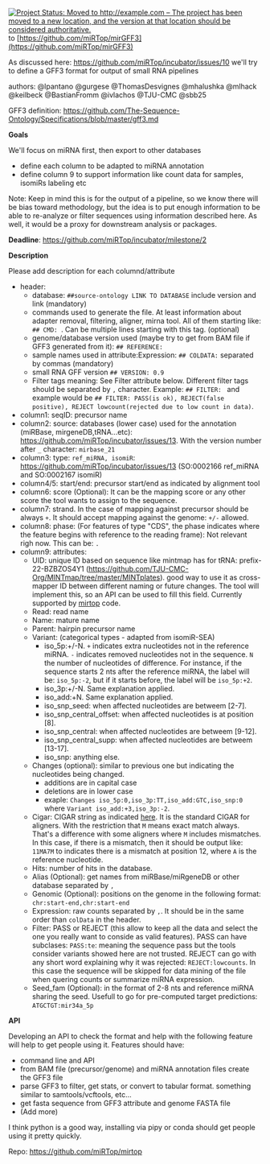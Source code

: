 

[![Project Status: Moved to http://example.com – The project has been moved to a new location, and the version at that location should be considered authoritative.](http://www.repostatus.org/badges/latest/moved.svg)](http://www.repostatus.org/#moved) to [https://github.com/miRTop/mirGFF3](https://github.com/miRTop/mirGFF3)


As discussed here: https://github.com/miRTop/incubator/issues/10 we'll try to define a GFF3 format for output of small RNA pipelines

authors: @lpantano @gurgese @ThomasDesvignes @mhalushka @mlhack @keilbeck @BastianFromm @ivlachos @TJU-CMC @sbb25 

GFF3 definition: https://github.com/The-Sequence-Ontology/Specifications/blob/master/gff3.md

**Goals**

We'll focus on miRNA first, then export to other databases

* define each column to be adapted to miRNA annotation
* define column 9 to support information like count data for samples, isomiRs labeling etc

Note: Keep in mind this is for the output of a pipeline, so we know there will be bias toward methodology, but the idea is to put enough information to be able to re-analyze or filter sequences using information described here. As well, it would be a proxy for downstream analysis or packages.

**Deadline**: https://github.com/miRTop/incubator/milestone/2

**Description**

Please add description for each columnd/attribute

* header:
  * database: `##source-ontology LINK TO DATABASE` include version and link (mandatory)
  * commands used to generate the file. At least information about adapter removal, filtering, aligner, mirna tool. All of them starting like: `## CMD: `. Can be multiple lines starting with this tag. (optional)
  * genome/database version used (maybe try to get from BAM file if GFF3 generated from it): `## REFERENCE:` 
  * sample names used in attribute:Expression: `## COLDATA:` separated by commas (mandatory)
  * small RNA GFF version `## VERSION: 0.9`
  * Filter tags meaning: See Filter attribute below. Different filter tags should be separated by `,` character. Example: `## FILTER: ` and example would be `## FILTER: PASS(is ok), REJECT(false positive), REJECT lowcount(rejected due to low count in data)`. 
* column1: seqID: precursor name
* column2: source: databases (lower case) used for the annotation (miRBase, mirgeneDB,tRNA...etc): https://github.com/miRTop/incubator/issues/13. With the version number after `_` character: `mirbase_21`
* column3: type: `ref_miRNA, isomiR`: https://github.com/miRTop/incubator/issues/13  (SO:0002166 ref_miRNA and SO:0002167 isomiR)
* column4/5: start/end: precursor start/end as indicated by alignment tool
* column6: score (Optional): It can be the mapping score or any other score the tool wants to assign to the sequence.
* column7: strand. In the case of mapping against precursor should be always `+`. It should accept mapping against the genome: `+/-` allowed.
* column8: phase: (For features of type "CDS", the phase indicates where the feature begins with reference to the reading frame): Not relevant righ now. This can be: `.`
* column9: attributes: 
  * UID: unique ID based on sequence like mintmap has for tRNA: prefix-22-BZBZOS4Y1 (https://github.com/TJU-CMC-Org/MINTmap/tree/master/MINTplates). good way to use it as cross-mapper ID between different naming or future changes. The tool will implement this, so an API can be used to fill this field. Currently supported by [mirtop](https://github.com/miRTop/mirtop/blob/dev/mirtop/mirna/realign.py#L124) code.
  * Read: read name
  * Name: mature name
  * Parent: hairpin precursor name
  * Variant: (categorical types - adapted from isomiR-SEA)
    * iso_5p:+/-N. `+` indicates extra nucleotides not in the reference miRNA. `-` indicates removed nucleotides not in the sequence. `N` the number of nucleotides of difference. For instance, if the sequence starts 2 nts after the reference miRNA, the label will be: `iso_5p:-2`, but if it starts before, the label will be `iso_5p:+2`.
    * iso_3p:+/-N. Same explanation applied.
    * iso_add:+N. Same explanation applied.
    * iso_snp_seed: when affected nucleotides are betweem [2-7].
    * iso_snp_central_offset: when affected nucleotides is at position [8].
    * iso_snp_central: when affected nucleotides are betweem [9-12].
    * iso_snp_central_supp: when affected nucleotides are betweem [13-17].
    * iso_snp: anything else.
  * Changes (optional): similar to previous one but indicating the nucleotides being changed. 
    * additions are in capital case
    * deletions are in lower case
    * exaple: `Changes iso_5p:0,iso_3p:TT,iso_add:GTC,iso_snp:0` where `Variant iso_add:+3,iso_3p:-2`.
  * Cigar: CIGAR string as indicated [here](https://samtools.github.io/hts-specs/SAMv1.pdf). It is the standard CIGAR for aligners. With the restriction that `M` means exact match always. That's a difference with some aligners where `M` includes mismatches. In this case, if there is a mismatch, then it should be output like: `11MA7M` to indicates there is a mismatch at position 12, where `A` is the reference nucleotide.
  * Hits: number of hits in the database.
  * Alias (Optional): get names from miRBase/miRgeneDB or other database separated by `,`
  * Genomic (Optional): positions on the genome in the following format: `chr:start-end,chr:start-end`
  * Expression: raw counts separated by `,`. It should be in the same order than `colData` in the header.
  * Filter: PASS or REJECT (this allow to keep all the data and select the one you really want to conside as valid features). PASS can have subclases: `PASS:te`: meaning the sequence pass but the tools consider variants showed here are not trusted. REJECT can go with any short word explaining why it was rejected: `REJECT:lowcounts`. In this case the sequence will be skipped for data mining of the file when quering counts or summarize miRNA expression.
  * Seed_fam (Optional): in the format of 2-8 nts and reference miRNA sharing the seed. Usefull to go for pre-computed target predictions: `ATGCTGT:mir34a_5p`
  
**API**

Developing an API to check the format and help with the following feature will help to get people using it. Features should have:

* command line and API
* from BAM file (precursor/genome) and miRNA annotation files create the GFF3 file
* parse GFF3 to filter, get stats, or convert to tabular format. something similar to samtools/vcftools, etc...
* get fasta sequence from GFF3 attribute and genome FASTA file
* (Add more)

I think python is a good way, installing via pipy or conda should get people using it pretty quickly. 

Repo: https://github.com/miRTop/mirtop
